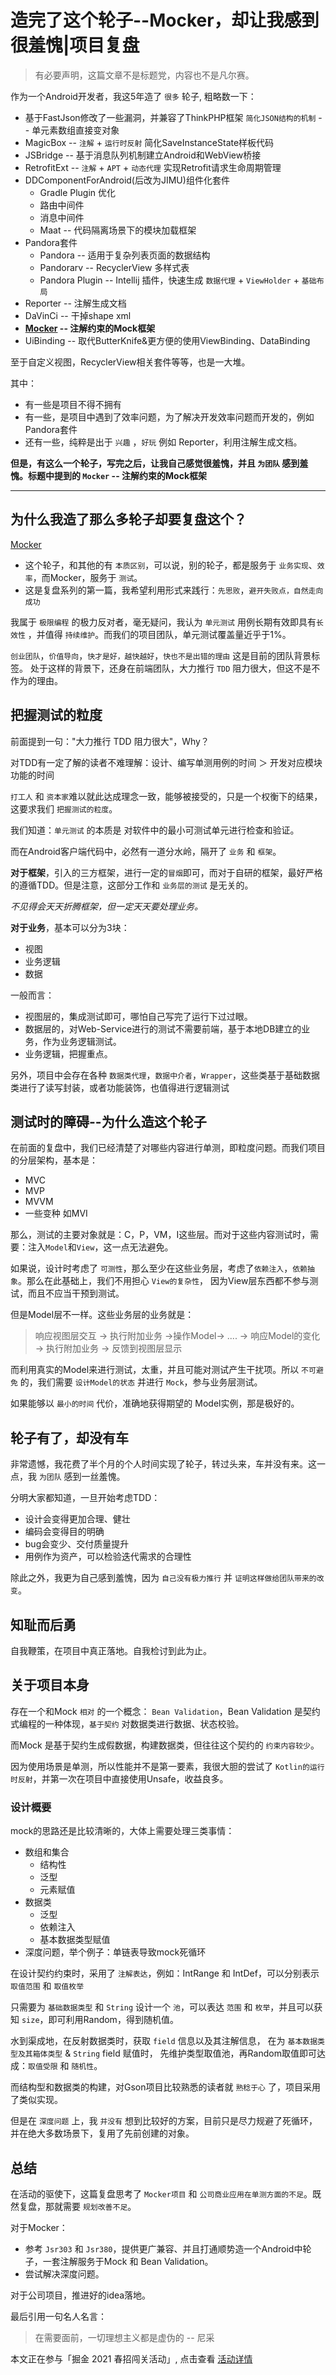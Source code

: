 # 造完了这个轮子--Mocker，却让我感到很羞愧|项目复盘

> 有必要声明，这篇文章不是标题党，内容也不是凡尔赛。

作为一个Android开发者，我这5年造了 `很多` 轮子, 粗略数一下：

* 基于FastJson修改了一些漏洞，并兼容了ThinkPHP框架 `简化JSON结构的机制` -- 单元素数组直接变对象
* MagicBox -- `注解` + `运行时反射` 简化SaveInstanceState样板代码
* JSBridge -- 基于消息队列机制建立Android和WebView桥接
* RetrofitExt -- `注解` + `APT` + `动态代理` 实现Retrofit请求生命周期管理
* DDComponentForAndroid(后改为JIMU)组件化套件
    * Gradle Plugin 优化
    * 路由中间件
    * 消息中间件
    * Maat -- 代码隔离场景下的模块加载框架
* Pandora套件
    * Pandora -- 适用于复杂列表页面的数据结构
    * Pandorarv -- RecyclerView 多样式表
    * Pandora Plugin -- Intellij 插件，快速生成 `数据代理` + `ViewHolder` + `基础布局`
* Reporter -- 注解生成文档
* DaVinCi -- 干掉shape xml
* **[Mocker](https://github.com/leobert-lan/Mocker) -- 注解约束的Mock框架**
* UiBinding -- 取代ButterKnife&更方便的使用ViewBinding、DataBinding

至于自定义视图，RecyclerView相关套件等等，也是一大堆。

其中：
* 有一些是项目不得不拥有
* 有一些，是项目中遇到了效率问题，为了解决开发效率问题而开发的，例如Pandora套件
* 还有一些，纯粹是出于 `兴趣` ，`好玩` 例如 Reporter，利用注解生成文档。

**但是，有这么一个轮子，写完之后，让我自己感觉很羞愧，并且 `为团队` 感到羞愧。标题中提到的 `Mocker` -- 注解约束的Mock框架**

---

## 为什么我造了那么多轮子却要复盘这个？

[Mocker](https://github.com/leobert-lan/Mocker)

* 这个轮子，和其他的有 `本质区别`，可以说，别的轮子，都是服务于 `业务实现`、`效率`，而Mocker，服务于 `测试`。
* 这是复盘系列的第一篇，我希望利用形式来践行：`先思败`，`避开失败点，自然走向成功`

我属于 `极限编程` 的极力反对者，毫无疑问，我认为 `单元测试` 用例长期有效即具有`长效性` ，并值得 `持续维护`。而我们的项目团队，单元测试覆盖量近乎于1%。

`创业团队`，`价值导向`，`快才是好，越快越好`，`快也不是出错的理由` 这是目前的团队背景标签。
处于这样的背景下，还身在前端团队，大力推行 `TDD` 阻力很大，但这不是不作为的理由。

## 把握测试的粒度

前面提到一句："大力推行 TDD 阻力很大"，Why？

对TDD有一定了解的读者不难理解：设计、编写单测用例的时间 ＞ 开发对应模块功能的时间

`打工人` 和 `资本家`难以就此达成理念一致，能够被接受的，只是一个权衡下的结果，这要求我们 `把握测试的粒度`。

我们知道：`单元测试` 的本质是 对软件中的最小可测试单元进行检查和验证。

而在Android客户端代码中，必然有一道分水岭，隔开了 `业务` 和 `框架`。

**对于框架**，引入的三方框架，进行一定的`冒烟`即可，而对于自研的框架，最好严格的遵循TDD。但是注意，这部分工作和 `业务层的测试` 是无关的。

*不见得会天天折腾框架，但一定天天要处理业务。*

**对于业务**，基本可以分为3块：

* 视图
* 业务逻辑
* 数据

一般而言：

* 视图层的，集成测试即可，哪怕自己写完了运行下过过眼。
* 数据层的，对Web-Service进行的测试不需要前端，基于本地DB建立的业务，作为业务逻辑测试。
* 业务逻辑，把握重点。

另外，项目中会存在各种 `数据类代理`，`数据中介者`，`Wrapper`，这些类基于基础数据类进行了读写封装，或者功能装饰，也值得进行逻辑测试

## 测试时的障碍--为什么造这个轮子

在前面的复盘中，我们已经清楚了对哪些内容进行单测，即粒度问题。而我们项目的分层架构，基本是：

* MVC
* MVP
* MVVM
* 一些变种 如MVI

那么，测试的主要对象就是：C，P，VM，I这些层。而对于这些内容测试时，需要：注入`Model`和`View`，这一点无法避免。

如果说，设计时考虑了 `可测性`，那么至少在这些业务层，考虑了`依赖注入`，`依赖抽象`。那么在此基础上，我们不用担心 `View的复杂性`，
因为View层东西都不参与测试，而且不应当干预到测试。

但是Model层不一样。这些业务层的业务就是：

> 响应视图层交互 -> 执行附加业务 ->操作Model-> .... -> 响应Model的变化 -> 执行附加业务 -> 反馈到视图层显示

而利用真实的Model来进行测试，太重，并且可能对测试产生干扰项。所以 `不可避免` 的，我们需要 `设计Model的状态` 并进行 `Mock`，参与业务层测试。

如果能够以 `最小的时间` 代价，准确地获得期望的 Model实例，那是极好的。

## 轮子有了，却没有车

非常遗憾，我花费了半个月的个人时间实现了轮子，转过头来，车并没有来。这一点，我 `为团队` 感到一丝羞愧。

分明大家都知道，一旦开始考虑TDD：

* 设计会变得更加合理、健壮
* 编码会变得目的明确
* bug会变少、交付质量提升
* 用例作为资产，可以检验迭代需求的合理性

除此之外，我更为自己感到羞愧，因为 `自己没有极力推行` 并 `证明这样做给团队带来的改变`。

## 知耻而后勇

自我鞭策，在项目中真正落地。自我检讨到此为止。

## 关于项目本身

存在一个和Mock `相对` 的一个概念： `Bean Validation`，Bean Validation 是契约式编程的一种体现，`基于契约` 对数据类进行数据、状态校验。

而Mock 是基于契约生成假数据，构建数据类，但往往这个契约的 `约束内容较少`。

因为使用场景是单测，所以性能并不是第一要素，我很大胆的尝试了 `Kotlin的运行时反射`，并第一次在项目中直接使用Unsafe，收益良多。

### 设计概要

mock的思路还是比较清晰的，大体上需要处理三类事情：

* 数组和集合
    * 结构性
    * 泛型
    * 元素赋值
* 数据类
    * 泛型
    * 依赖注入
    * 基本数据类型赋值
* 深度问题，举个例子：单链表导致mock死循环

在设计契约约束时，采用了 `注解表达`，例如：IntRange 和 IntDef，可以分别表示 `取值范围` 和 `取值枚举`

只需要为 `基础数据类型` 和 `String` 设计一个 `池`，可以表达 `范围` 和 `枚举`，并且可以获知 `size`，即可利用Random，得到随机值。

水到渠成地，在反射数据类时，获取 `field` 信息以及其注解信息， 在为 `基本数据类型及其箱体类型` & `String` field 赋值时，
先维护类型取值池，再Random取值即可达成：`取值受限` 和 `随机性`。

而结构型和数据类的构建，对Gson项目比较熟悉的读者就 `熟稔于心` 了，项目采用了类似实现。

但是在 `深度问题` 上，我 `并没有` 想到比较好的方案，目前只是尽力规避了死循环，并在绝大多数场景下，复用了先前创建的对象。


## 总结

在活动的驱使下，这篇复盘思考了 `Mocker项目` 和 `公司商业应用在单测方面的不足`。既然复盘，那就需要 `规划改善不足`。

对于Mocker：

* 参考 `Jsr303` 和 `Jsr380`，提供更广兼容、并且打通顺势造一个Android中轮子，一套注解服务于Mock 和 Bean Validation。
* 尝试解决深度问题。

对于公司项目，推进好的idea落地。

最后引用一句名人名言：

> 在需要面前，一切理想主义都是虚伪的 -- 尼采

本文正在参与「掘金 2021 春招闯关活动」, 点击查看 [活动详情](https://juejin.cn/post/6939329638506168334)